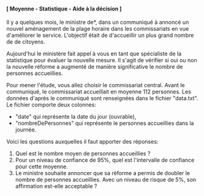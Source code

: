 #### [ Moyenne - Statistique - Aide à la décision ]
Il y a quelques mois, le ministre de*, dans un communiqué à annoncé un nouvel aménagement de la plage horaire dans les commissariats en vue d'améliorer le service. L'objectif était de d'accueillir un plus grand nombre de de citoyens.

Aujourd'hui le ministère fait appel à vous en tant que spécialiste de la statistique pour évaluer la nouvelle mesure. Il s'agit de vérifier si oui ou non la nouvelle réforme a augmenté de manière significative le nombre de personnes accueillies. 

Pour mener l'étude, vous allez choisir le commissariat central. Avant le communiqué, le commissariat accueillait en moyenne 112 personnes. Les données d'après le communiqué sont renseignées dans le fichier "data.txt". Le fichier comporte deux colonnes:

* "date" qui représente la date du jour (ouvrable), 
* "nombreDePersonnes" qui représente le personnes accueillies dans la journée. 

Voici les questions auxquelles il faut apporter des réponses:

1. Quel est le nombre moyen de personnes accueillies ? 
2. Pour un niveau de confiance de 95%, quel est l'intervalle de confiance pour cette moyenne. 
3. Le ministre souhaite annoncer que sa réforme a permis de doubler le nombre de personnes accueillies. Avec un niveau de risque de 5%, son affirmation est-elle acceptable ? 

